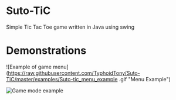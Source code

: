 # Suto-TiC
Simple Tic Tac Toe game written in Java using swing 

# Demonstrations

![Example of game menu](https://raw.githubusercontent.com/TyphoidTony/Suto-TiC/master/examples/Suto-tic_menu_example
.gif "Menu Example")

![Game mode example](https://raw.githubusercontent.com/TyphoidTony/Suto-TiC/master/examples/Suto-tic_example.gif "Game
 example")